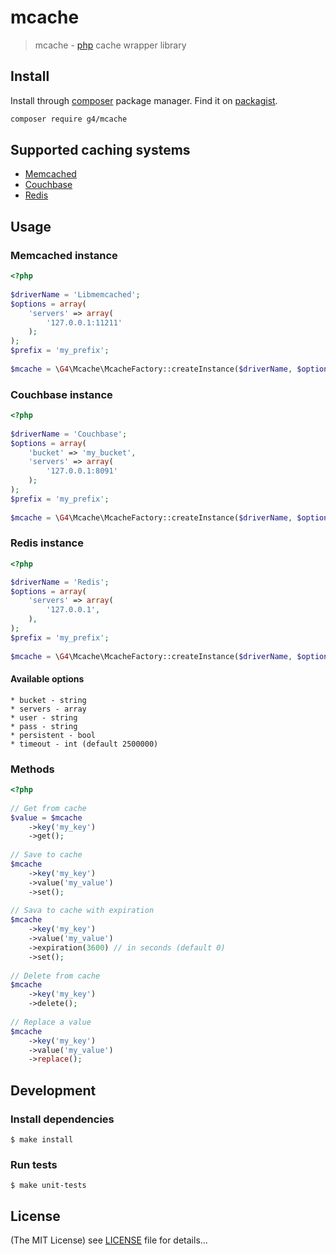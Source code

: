 mcache
======

> mcache - [php](http://php.net) cache wrapper library

## Install

Install through  [composer](https://getcomposer.org/) package manager.
Find it on [packagist](https://packagist.org/packages/g4/mcache).

```sh
composer require g4/mcache
```

## Supported caching systems

* [Memcached](http://us2.php.net/manual/en/book.memcached.php)
* [Couchbase](http://www.couchbase.com/communities/php/getting-started)
* [Redis](https://github.com/phpredis/phpredis#phpredis)

## Usage

### Memcached instance

``` php
<?php
    
$driverName = 'Libmemcached';
$options = array(
    'servers' => array(
        '127.0.0.1:11211'
    );
);
$prefix = 'my_prefix';
    
$mcache = \G4\Mcache\McacheFactory::createInstance($driverName, $options, $prefix);
```

### Couchbase instance

``` php
<?php
    
$driverName = 'Couchbase';
$options = array(
    'bucket' => 'my_bucket',
    'servers' => array(
        '127.0.0.1:8091'
    );
);
$prefix = 'my_prefix';
    
$mcache = \G4\Mcache\McacheFactory::createInstance($driverName, $options, $prefix);
```    

### Redis instance

``` php
<?php

$driverName = 'Redis';
$options = array(
    'servers' => array(
        '127.0.0.1',
    ),
);
$prefix = 'my_prefix';
    
$mcache = \G4\Mcache\McacheFactory::createInstance($driverName, $options, $prefix);
```

#### Available options

    * bucket - string
    * servers - array
    * user - string
    * pass - string
    * persistent - bool
    * timeout - int (default 2500000)
    
### Methods

``` php
<?php
    
// Get from cache
$value = $mcache
    ->key('my_key')
    ->get();
    
// Save to cache
$mcache
    ->key('my_key')
    ->value('my_value')
    ->set();
    
// Sava to cache with expiration
$mcache
    ->key('my_key')
    ->value('my_value')
    ->expiration(3600) // in seconds (default 0)
    ->set();
    
// Delete from cache
$mcache
    ->key('my_key')
    ->delete();
    
// Replace a value
$mcache
    ->key('my_key')
    ->value('my_value')
    ->replace();
```

## Development

### Install dependencies

    $ make install

### Run tests

    $ make unit-tests

## License

(The MIT License)
see [LICENSE](https://github.com/g4code/mcache/blob/master/LICENSE) file for details...
